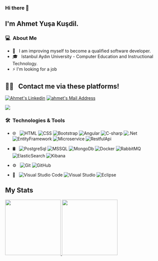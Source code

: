 ### Hi there 👋

## I'm Ahmet Yuşa Kuşdil.

### 💻 &nbsp;About Me 

- 🤔 &nbsp; I am improving myself to become a qualified software developer.
- 🎓 &nbsp; Istanbul Aydın University - Computer Education and Instructional Technology.
- ⚡ I'm looking for a job

##  🤝🏻 &nbsp; Contact me via these platforms! 

  <a href="https://www.linkedin.com/in/ahmetyusakusdil/" target="_blank" rel="nofollow"><img alt="Ahmet's Linkedin" src="https://img.shields.io/badge/LinkedIn-0077B5?style=for-the-badge&logo=linkedin&logoColor=white" /></a>
  <a href="mailto:ahmet.kusdil@gmail.com" target="_blank" rel="nofollow"><img alt="ahmet's Mail Address" src="https://img.shields.io/badge/Gmail-D14836?style=for-the-badge&logo=gmail&logoColor=white" /></a>

<img src="https://img.shields.io/badge/GitHub-100000?style=for-the-badge&logo=github&logoColor=whitee"></img>

### 🛠 &nbsp;Technologies & Tools

- 🌐 &nbsp;
  ![HTML](https://img.shields.io/badge/-HTML-black?style=flat&logo=HTML5)
  ![CSS](https://img.shields.io/badge/-CSS-black?style=flat&logo=CSS3&logoColor=1572B6)
  ![Bootstrap](https://img.shields.io/badge/-Bootstrap-black?style=flat&logo=bootstrap&logoColor=563D7C)
  ![Angular](https://img.shields.io/badge/-Angular-black?style=flat&logo=angular&logoColor=E90800)
  ![C-sharp](https://img.shields.io/badge/-C%23-black?style=flat&logo=c-sharp)
  ![.Net](https://img.shields.io/badge/-.NET-black?style=for-the-flat&logo=.net&logoColor=white)
  ![EntityFramework](https://img.shields.io/badge/-EntityFramework-black?style=flat&logo=entity-framework&logoColor=white)
  ![Microservice](https://img.shields.io/badge/-Microservice-black?style=flat&logo=microservice&logoColor=E90800)
  ![RestfulApi](https://img.shields.io/badge/-RestfulApi-black?style=flat&logo=restful-api&logoColor=E90800)
  
- 🛢 &nbsp;
  ![PostgreSql](https://img.shields.io/badge/-PostgreSql-black?style=flat&logo=postgreSql)
  ![MSSQL](https://img.shields.io/badge/-Microsoft_SQL_Server-black?style=flat&logo=microsoft-sql-server)
  ![MongoDb](https://img.shields.io/badge/-MongoDb-black?style=flat&logo=mongodb)
  ![Docker](https://img.shields.io/badge/-Docker-black?style=flat&logo=docker)
  ![RabbitMQ](https://img.shields.io/badge/-RabbitMQ-black?style=flat&logo=rabbitmq&logoColor=orange)
  ![ElasticSearch](https://img.shields.io/badge/-ElasticSearch-black?style=flat&logo=elasticsearch&logoColor=white)
  ![Kibana](https://img.shields.io/badge/-Kibana-black?style=flat&logo=kibana&logoColor=E90800)
- ⚙️ &nbsp;
  ![Git](https://img.shields.io/badge/-Git-333333?style=flat&logo=git)
  ![GitHub](https://img.shields.io/badge/-GitHub-333333?style=flat&logo=github)
- 🔧 &nbsp;
  ![Visual Studio Code](https://img.shields.io/badge/-Visual%20Studio%20Code-333333?style=flat&logo=visual-studio-code&logoColor=007ACC)
  ![Visual Studio](https://img.shields.io/badge/-Visual%20Studio-333333?style=flat&logo=visual-studio&logoColor=007ACC)
  ![Eclipse](https://img.shields.io/badge/-Eclipse-333333?style=flat&logo=eclipse&logoColor=0754EB)

## My Stats
<p>
<a href="https://github.com/ahmetyusakusdil">
  <img height="180em" src="https://github-readme-stats.vercel.app/api?username=ahmetyusakusdil&show_icons=true&theme=radical" />
  <img height="180em" src="https://github-readme-stats-eight-theta.vercel.app/api/top-langs/?username=ahmetyusakusdil&theme=radical&layout=compact&exclude_lang=java+r" />
</a>
</p>



<!--
**ahmetyusakusdil/ahmetyusakusdil** is a ✨ _special_ ✨ repository because its `README.md` (this file) appears on your GitHub profile.

Here are some ideas to get you started:

- 🔭 I’m currently working on ...

- 👯 I’m looking to collaborate on ...
- 🤔 I’m looking for help with ...
- 💬 Ask me about ...
- 📫 How to reach me: ...
- 😄 Pronouns: ...
-  Fun fact: ...
-->
